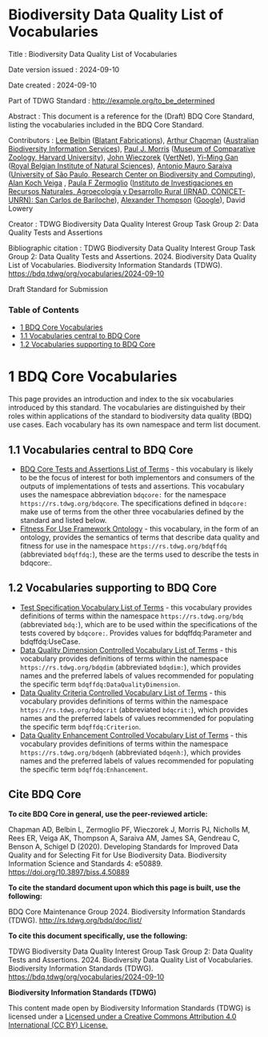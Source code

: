 <!--- This file is generated from templates by code, DO NOT EDIT by hand --->
<!--- Template for header, values provided from yaml configuration --->
# Biodiversity Data Quality List of Vocabularies

Title
: Biodiversity Data Quality List of Vocabularies

Date version issued
: 2024-09-10

Date created
: 2024-09-10

Part of TDWG Standard
: <http://example.org/to_be_determined>

Abstract
: This document is a reference for the (Draft) BDQ Core Standard, listing the vocabularies included in the BDQ Core Standard.

Contributors
: [Lee Belbin](https://orcid.org/0000-0001-8900-6203) ([Blatant Fabrications](https://www.wikidata.org/wiki/Q130304884)), [Arthur Chapman](https://orcid.org/0000-0003-1700-6962) ([Australian Biodiversity Information Services](http://www.wikidata.org/entity/Q100600913)), [Paul J. Morris](https://orcid.org/0000-0002-3673-444X) ([Museum of Comparative Zoology, Harvard University](http://www.wikidata.org/entity/Q1420782)), [John Wieczorek](https://orcid.org/0000-0003-1144-0290) ([VertNet](http://www.wikidata.org/entity/Q98382028)), [Yi-Ming Gan](https://orcid.org/0000-0001-7087-2646) ([Royal Belgian Institute of Natural Sciences](http://www.wikidata.org/entity/Q16665660)), [Antonio Mauro Saraiva](https://orcid.org/0000-0003-2283-1123) ([University of São Paulo, Research Center on Biodiversity and Computing](https://www.wikidata.org/wiki/Q835960)), [Alan Koch Veiga](http://orcid.org/0000-0003-2672-8115) , [Paula F Zermoglio](https://orcid.org/0000-0002-6056-5084) ([Instituto de Investigaciones en Recursos Naturales, Agroecología y Desarrollo Rural (IRNAD, CONICET-UNRN): San Carlos de Bariloche](https://www.irnad.com/)), [Alexander Thompson](https://orcid.org/0000-0002-8981-4048) ([Google](https://www.wikidata.org/wiki/Q95)), David Lowery 

Creator
: TDWG Biodiversity Data Quality Interest Group Task Group 2: Data Quality Tests and Assertions

Bibliographic citation
: TDWG Biodiversity Data Quality Interest Group Task Group 2: Data Quality Tests and Assertions. 2024. Biodiversity Data Quality List of Vocabularies. Biodiversity Information Standards (TDWG). <https://bdq.tdwg/org/vocabularies/2024-09-10>

Draft Standard for Submission


### Table of Contents ###


- [ 1 BDQ Core Vocabularies](#1-bdq-core-vocabularies)
- [ 1.1 Vocabularies central to BDQ Core](#11-vocabularies-central-to-bdq-core)
- [ 1.2 Vocabularies supporting to BDQ Core](#12-vocabularies-supporting-to-bdq-core)



# 1 BDQ Core Vocabularies

This page provides an introduction and index to the six vocabularies introduced by this standard. The vocabularies are distinguished by their roles within applications of the standard to biodiversity data quality (BDQ) use cases. Each vocabulary has its own namespace and term list document. 

## 1.1 Vocabularies central to BDQ Core

- [BDQ Core Tests and Assertions List of Terms](https://github.com/tdwg/bdq/blob/master/tg2/_review/docs/bdqcore_list/index.md) - this vocabulary is likely to be the focus of interest for both implementors and consumers of the outputs of implementations of tests and assertions.  This vocabulary uses the namespace abbreviation `bdqcore:` for the namespace `https://rs.tdwg.org/bdqcore`. The specifications defined in `bdqcore:` make use of terms from the other three vocabularies defined by the standard and listed below.
- [Fitness For Use Framework Ontology](https://github.com/tdwg/bdq/blob/master/tg2/_review/docs/bdqffdq/index.md) - this vocabulary, in the form of an ontology, provides the semantics of terms that describe data quality and fitness for use in the namespace `https://rs.tdwg.org/bdqffdq` (abbreviated `bdqffdq:`), these are the terms used to describe the tests in bdqcore:.

## 1.2 Vocabularies supporting to BDQ Core

- [Test Specification Vocabulary List of Terms](https://github.com/tdwg/bdq/blob/master/tg2/_review/docs/list/bdq/index.md) - this vocabulary provides definitions of terms within the namespace `https://rs.tdwg.org/bdq` (abbreviated `bdq:`), which are to be used within the specifications of the tests covered by `bdqcore:`.  Provides values for bdqffdq:Parameter and bdqffdq:UseCase. 
- [Data Quality Dimension Controlled Vocabulary List of Terms](https://github.com/tdwg/bdq/blob/master/tg2/_review/docs/list/bdqdim/index.md) - this vocabulary provides definitions of terms within the namespace `https://rs.tdwg.org/bdqdim` (abbreviated `bdqdim:`), which provides names and the preferred labels of values recommended for populating the specific term `bdqffdq:DataQualityDimension`. 
- [Data Quality Criteria Controlled Vocabulary List of Terms](https://github.com/tdwg/bdq/blob/master/tg2/_review/docs/list/bdqcrit/index.md) - this vocabulary provides definitions of terms within the namespace `https://rs.tdwg.org/bdqcrit` (abbreviated `bdqcrit:`), which provides names and the preferred labels of values recommended for populating the specific term `bdqffdq:Criterion`. 
- [Data Quality Enhancement Controlled Vocabulary List of Terms](../docs/list/bdqenh/index.md) - this vocabulary provides definitions of terms within the namespace `https://rs.tdwg.org/bdqenh` (abbreviated `bdqenh:`), which provides names and the preferred labels of values recommended for populating the specific term `bdqffdq:Enhancement`. 

## Cite BDQ Core

**To cite BDQ Core in general, use the peer-reviewed article:**

Chapman AD, Belbin L, Zermoglio PF, Wieczorek J, Morris PJ, Nicholls
M, Rees ER, Veiga AK, Thompson A, Saraiva AM, James SA, Gendreau C,
Benson A, Schigel D (2020). Developing Standards for Improved Data
Quality and for Selecting Fit for Use Biodiversity Data.
Biodiversity Information Science and Standards 4: e50889.
https://doi.org/10.3897/biss.4.50889

**To cite the standard document upon which this page is built, use
the following:**

BDQ Core Maintenance Group 2024. Biodiversity Information Standards (TDWG). http://rs.tdwg.org/bdq/doc/list/

**To cite this document specifically, use the following:**

TDWG Biodiversity Data Quality Interest Group Task Group 2: Data Quality Tests and Assertions. 2024. Biodiversity Data Quality List of Vocabularies. Biodiversity Information Standards (TDWG). <https://bdq.tdwg/org/vocabularies/2024-09-10>

**Biodiversity Information Standards (TDWG)**

This content made open by Biodiversity Information Standards (TDWG) is licensed under a [Licensed under a Creative Commons Attribution 4.0 International (CC BY) License.](http://creativecommons.org/licenses/by/4.0/)


